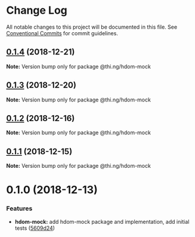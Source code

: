 # Change Log

All notable changes to this project will be documented in this file.
See [Conventional Commits](https://conventionalcommits.org) for commit guidelines.

## [0.1.4](https://github.com/thi-ng/umbrella/compare/@thi.ng/hdom-mock@0.1.3...@thi.ng/hdom-mock@0.1.4) (2018-12-21)

**Note:** Version bump only for package @thi.ng/hdom-mock





## [0.1.3](https://github.com/thi-ng/umbrella/compare/@thi.ng/hdom-mock@0.1.2...@thi.ng/hdom-mock@0.1.3) (2018-12-20)

**Note:** Version bump only for package @thi.ng/hdom-mock





## [0.1.2](https://github.com/thi-ng/umbrella/compare/@thi.ng/hdom-mock@0.1.1...@thi.ng/hdom-mock@0.1.2) (2018-12-16)

**Note:** Version bump only for package @thi.ng/hdom-mock





## [0.1.1](https://github.com/thi-ng/umbrella/compare/@thi.ng/hdom-mock@0.1.0...@thi.ng/hdom-mock@0.1.1) (2018-12-15)

**Note:** Version bump only for package @thi.ng/hdom-mock





# 0.1.0 (2018-12-13)


### Features

* **hdom-mock:** add hdom-mock package and implementation, add initial tests ([5609d24](https://github.com/thi-ng/umbrella/commit/5609d24))
